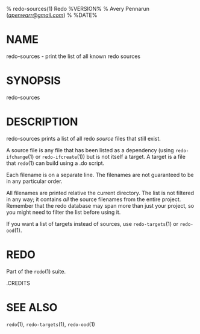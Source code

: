 % redo-sources(1) Redo %VERSION%
% Avery Pennarun (*apenwarr@gmail.com*)
% %DATE%

# NAME

redo-sources - print the list of all known redo sources

# SYNOPSIS

redo-sources


# DESCRIPTION

redo-sources prints a list of all redo *source* files that
still exist.

A source file is any file that has been listed as a
dependency (using `redo-ifchange`(1) or `redo-ifcreate`(1))
but is not itself a target.  A target is a file that
`redo`(1) can build using a .do script.

Each filename is on a separate line.  The filenames are not
guaranteed to be in any particular order.

All filenames are printed relative the current directory.
The list is not filtered in any way; it contains *all* the
source filenames from the entire project.  Remember that
the redo database may span more than just your project, so
you might need to filter the list before using it.

If you want a list of targets instead of sources, use
`redo-targets`(1) or `redo-ood`(1).


# REDO

Part of the `redo`(1) suite.


.CREDITS


# SEE ALSO

`redo`(1), `redo-targets`(1), `redo-ood`(1)
